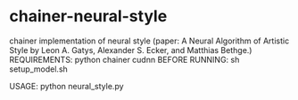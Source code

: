 # chainer-neural-style
chainer implementation of neural style (paper: A Neural Algorithm of Artistic Style by Leon A. Gatys, Alexander S. Ecker, and Matthias Bethge.)
REQUIREMENTS:
  python chainer cudnn 
BEFORE RUNNING:
  sh setup_model.sh

USAGE:
  python neural_style.py
